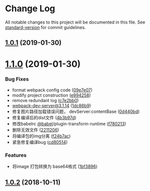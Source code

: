 # Change Log

All notable changes to this project will be documented in this file. See [standard-version](https://github.com/conventional-changelog/standard-version) for commit guidelines.

<a name="1.0.1"></a>
## [1.0.1](https://github.com/yang657850144/vue-message/compare/v1.1.0...v1.0.1) (2019-01-30)



<a name="1.1.0"></a>
# [1.1.0](https://github.com/yang657850144/vue-message/compare/v2.0.4...v1.1.0) (2019-01-30)


### Bug Fixes

* format webpack config code ([09e7e07](https://github.com/yang657850144/vue-message/commit/09e7e07))
* modify project construction ([e994258](https://github.com/yang657850144/vue-message/commit/e994258))
* remove redundant log ([c7e2bb0](https://github.com/yang657850144/vue-message/commit/c7e2bb0))
* webpack-dev-server@3.1.14 ([1dc86b9](https://github.com/yang657850144/vue-message/commit/1dc86b9))
* 修复图片路径加载错误问题， devServer:contentBase ([0d440bd](https://github.com/yang657850144/vue-message/commit/0d440bd))
* 修复编译后的dist文件 ([4b3b97d](https://github.com/yang657850144/vue-message/commit/4b3b97d))
* 修改babelrc [@babel](https://github.com/babel)/plugin-transform-runtime ([f780213](https://github.com/yang657850144/vue-message/commit/f780213))
* 删除无效文件 ([2211206](https://github.com/yang657850144/vue-message/commit/2211206))
* 将编译包的img分离 ([f24b7ac](https://github.com/yang657850144/vue-message/commit/f24b7ac))
* 紧急修复编译bug ([cd80514](https://github.com/yang657850144/vue-message/commit/cd80514))


### Features

* 将image 打包转换为 base64格式 ([1bf3896](https://github.com/yang657850144/vue-message/commit/1bf3896))



<a name="1.0.2"></a>
## [1.0.2](https://github.com/yang657850144/vue-message/compare/v1.0.1...v1.0.2) (2018-10-11)
